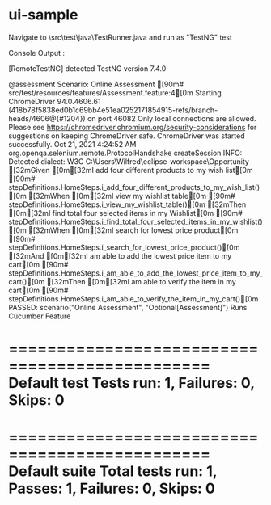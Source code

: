 # ui-sample

Navigate to \src\test\java\TestRunner.java and run as "TestNG" test

Console Output :

[RemoteTestNG] detected TestNG version 7.4.0

@assessment
Scenario: Online Assessment                             [90m# src/test/resources/features/Assessment.feature:4[0m
Starting ChromeDriver 94.0.4606.61 (418b78f5838ed0b1c69bb4e51ea0252171854915-refs/branch-heads/4606@{#1204}) on port 46082
Only local connections are allowed.
Please see https://chromedriver.chromium.org/security-considerations for suggestions on keeping ChromeDriver safe.
ChromeDriver was started successfully.
Oct 21, 2021 4:24:52 AM org.openqa.selenium.remote.ProtocolHandshake createSession
INFO: Detected dialect: W3C
C:\Users\Wilfred\eclipse-workspace\Opportunity
  [32mGiven [0m[32mI add four different products to my wish list[0m   [90m# stepDefinitions.HomeSteps.i_add_four_different_products_to_my_wish_list()[0m
  [32mWhen [0m[32mI view my wishlist table[0m                         [90m# stepDefinitions.HomeSteps.i_view_my_wishlist_table()[0m
  [32mThen [0m[32mI find total four selected items in my Wishlist[0m  [90m# stepDefinitions.HomeSteps.i_find_total_four_selected_items_in_my_wishlist()[0m
  [32mWhen [0m[32mI search for lowest price product[0m                [90m# stepDefinitions.HomeSteps.i_search_for_lowest_price_product()[0m
  [32mAnd [0m[32mI am able to add the lowest price item to my cart[0m [90m# stepDefinitions.HomeSteps.i_am_able_to_add_the_lowest_price_item_to_my_cart()[0m
  [32mThen [0m[32mI am able to verify the item in my cart[0m          [90m# stepDefinitions.HomeSteps.i_am_able_to_verify_the_item_in_my_cart()[0m
PASSED: scenario("Online Assessment", "Optional[Assessment]")
        Runs Cucumber Feature

===============================================
    Default test
    Tests run: 1, Failures: 0, Skips: 0
===============================================


===============================================
Default suite
Total tests run: 1, Passes: 1, Failures: 0, Skips: 0
===============================================

